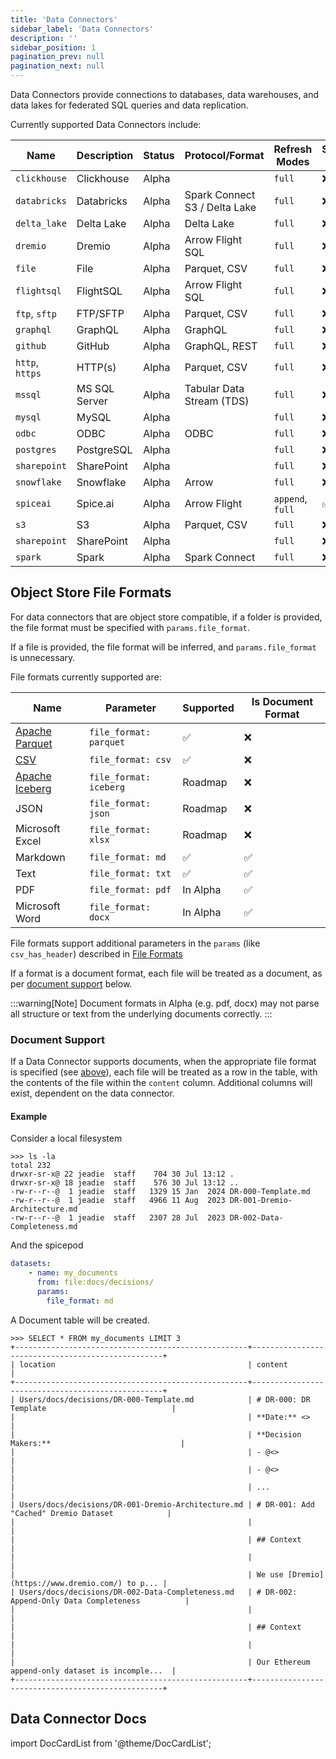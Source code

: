 ```yaml
---
title: 'Data Connectors'
sidebar_label: 'Data Connectors'
description: ''
sidebar_position: 1
pagination_prev: null
pagination_next: null
---
```


Data Connectors provide connections to databases, data warehouses, and data lakes for federated SQL queries and data replication.

Currently supported Data Connectors include:

| Name            | Description   | Status | Protocol/Format                     | Refresh Modes    | Supports Inserts | Supports Documents |
| --------------- | --------------| ------ | ----------------------------------- | ---------------- | ---------------- | ------------------ |
| `clickhouse`    | Clickhouse    | Alpha  |                                     | `full`           | ❌               | ❌                |
| `databricks`    | Databricks    | Alpha  | Spark Connect <br/> S3 / Delta Lake | `full`           | ❌               | ❌                |
| `delta_lake`    | Delta Lake    | Alpha  | Delta Lake                          | `full`           | ❌               | ❌                |
| `dremio`        | Dremio        | Alpha  | Arrow Flight SQL                    | `full`           | ❌               | ❌                |
| `file`          | File          | Alpha  | Parquet, CSV                        | `full`           | ❌               | ✅                |
| `flightsql`     | FlightSQL     | Alpha  | Arrow Flight SQL                    | `full`           | ❌               | ❌                |
| `ftp`, `sftp`   | FTP/SFTP      | Alpha  | Parquet, CSV                        | `full`           | ❌               | ✅                |
| `graphql`       | GraphQL       | Alpha  | GraphQL                             | `full`           | ❌               | ❌                |
| `github`        | GitHub        | Alpha  | GraphQL, REST                       | `full`           | ❌               | ❌                |
| `http`, `https` | HTTP(s)       | Alpha  | Parquet, CSV                        | `full`           | ❌               | ❌                |
| `mssql`         | MS SQL Server | Alpha  | Tabular Data Stream (TDS)           | `full`           | ❌               | ❌                |
| `mysql`         | MySQL         | Alpha  |                                     | `full`           | ❌               | ❌                |
| `odbc`          | ODBC          | Alpha  | ODBC                                | `full`           | ❌               | ❌                |
| `postgres`      | PostgreSQL    | Alpha  |                                     | `full`           | ❌               | ❌                |
| `sharepoint`    | SharePoint    | Alpha  |                                     | `full`           | ❌               | ✅                |
| `snowflake`     | Snowflake     | Alpha  | Arrow                               | `full`           | ❌               | ❌                |
| `spiceai`       | Spice.ai      | Alpha  | Arrow Flight                        | `append`, `full` | ✅               | ❌                |
| `s3`            | S3            | Alpha  | Parquet, CSV                        | `full`           | ❌               | ✅                |
| `sharepoint`    | SharePoint    | Alpha  |                                     | `full`           | ❌               | ✅                |
| `spark`         | Spark         | Alpha  | Spark Connect                       | `full`           | ❌               | ❌                |

## Object Store File Formats
For data connectors that are object store compatible, if a folder is provided, the file format must be specified with `params.file_format`.

If a file is provided, the file format will be inferred, and `params.file_format` is unnecessary.

File formats currently supported are:

| Name                                          | Parameter               | Supported | Is Document Format |
| --------------------------------------------- | ----------------------- | --------- | ------------------ |
| [Apache Parquet](https://parquet.apache.org/) | `file_format: parquet`  | ✅        | ❌                 |
| [CSV](/reference/file_format.md#csv)          | `file_format: csv`      | ✅        | ❌                 |
| [Apache Iceberg](https://iceberg.apache.org/) | `file_format: iceberg`  | Roadmap   | ❌                 |
| JSON                                          | `file_format: json`     | Roadmap   | ❌                 |
| Microsoft Excel                               | `file_format: xlsx`     | Roadmap   | ❌                 |
| Markdown                                      | `file_format: md`       | ✅        | ✅                 |
| Text                                          | `file_format: txt`      | ✅        | ✅                 |
| PDF                                           | `file_format: pdf`      | In Alpha  | ✅                 |
| Microsoft Word                                | `file_format: docx`     | In Alpha  | ✅                 |

File formats support additional parameters in the `params` (like `csv_has_header`) described in [File Formats](/reference/file_format)

If a format is a document format, each file will be treated as a document, as per [document support](#document-support) below.

:::warning[Note]
Document formats in Alpha (e.g. pdf, docx) may not parse all structure or text from the underlying documents correctly. 
:::

### Document Support
If a Data Connector supports documents, when the appropriate file format is specified (see [above](#object-store-file-formats)), each file will be treated as a row in the table, with the contents of the file within the `content` column. Additional columns will exist, dependent on the data connector.

#### Example
Consider a local filesystem
```shell
>>> ls -la
total 232
drwxr-sr-x@ 22 jeadie  staff    704 30 Jul 13:12 .
drwxr-sr-x@ 18 jeadie  staff    576 30 Jul 13:12 ..
-rw-r--r--@  1 jeadie  staff   1329 15 Jan  2024 DR-000-Template.md
-rw-r--r--@  1 jeadie  staff   4966 11 Aug  2023 DR-001-Dremio-Architecture.md
-rw-r--r--@  1 jeadie  staff   2307 28 Jul  2023 DR-002-Data-Completeness.md
```

And the spicepod
```yaml
datasets:
    - name: my_documents
      from: file:docs/decisions/
      params:
        file_format: md
```
A Document table will be created.
```shell
>>> SELECT * FROM my_documents LIMIT 3
+----------------------------------------------------+--------------------------------------------------+
| location                                           | content                                          |
+----------------------------------------------------+--------------------------------------------------+
| Users/docs/decisions/DR-000-Template.md            | # DR-000: DR Template                            |
|                                                    | **Date:** <>                                     |
|                                                    | **Decision Makers:**                             |
|                                                    | - @<>                                            |
|                                                    | - @<>                                            |
|                                                    | ...                                              |
| Users/docs/decisions/DR-001-Dremio-Architecture.md | # DR-001: Add "Cached" Dremio Dataset            |
|                                                    |                                                  |
|                                                    | ## Context                                       |
|                                                    |                                                  |
|                                                    | We use [Dremio](https://www.dremio.com/) to p... |
| Users/docs/decisions/DR-002-Data-Completeness.md   | # DR-002: Append-Only Data Completeness          |
|                                                    |                                                  |
|                                                    | ## Context                                       |
|                                                    |                                                  |
|                                                    | Our Ethereum append-only dataset is incomple...  |
+----------------------------------------------------+--------------------------------------------------+
```

## Data Connector Docs

import DocCardList from '@theme/DocCardList';

<DocCardList />
